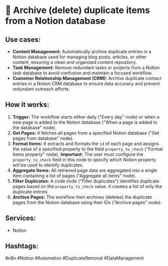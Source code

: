 # 🧹 Archive (delete) duplicate items from a Notion database

## Use cases:
- **Content Management:** Automatically archive duplicate entries in a Notion database used for managing blog posts, articles, or other content, ensuring a clean and organized content repository.
- **Task Management:** Remove redundant tasks or projects from a Notion task database to avoid confusion and maintain a focused workflow.
- **Customer Relationship Management (CRM):** Archive duplicate contact entries in a Notion CRM database to ensure data accuracy and prevent redundant outreach efforts.

## How it works:
1.  **Trigger:** The workflow starts either daily ("Every day" node) or when a new page is added to the Notion database ("When a page is added to the database" node).
2.  **Get Pages:** It fetches all pages from a specified Notion database ("Get pages from database" node).
3.  **Format Items:** It extracts and formats the `id` of each page and assigns the value of a specified property to the field `property_to_check` ("Format items properly" node).  **Important:** The user must configure the `property_to_check` field in this node to specify which Notion property will be used to identify duplicates.
4.  **Aggregate Items:** All retrieved page data are aggregated into a single item containing a list of pages ("Aggregate all items" node).
5.  **Filter Duplicates:**  A code node ("Filter duplicates") identifies duplicate pages based on the `property_to_check` value.  It creates a list of only the duplicate entries.
6.  **Archive Pages:**  The workflow then archives (deletes) the duplicate pages from the Notion database using their IDs ("Archive pages" node).

## Services:
-   Notion

## Hashtags:
#n8n #Notion #Automation #DuplicateRemoval #DataManagement
